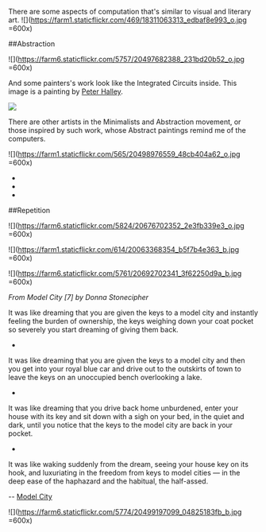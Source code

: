 There are some aspects of computation that's similar to visual and literary art. 
![](https://farm1.staticflickr.com/469/18311063313_edbaf8e993_o.jpg =600x)

##Abstraction 

![](https://farm6.staticflickr.com/5757/20497682388_231bd20b52_o.jpg =600x)

And some painters's work look like the Integrated Circuits inside. This image is a painting by [Peter Halley](http://www.peterhalley.com/).

![](https://farm4.staticflickr.com/3845/18745549829_6d22d7e788_z.jpg)

There are other artists in the Minimalists and Abstraction movement, or those inspired by such work, whose Abstract paintings remind me of the computers.
 
![](https://farm1.staticflickr.com/565/20498976559_48cb404a62_o.jpg =600x)



-

-

-




##Repetition




![](https://farm6.staticflickr.com/5824/20676702352_2e3fb339e3_o.jpg =600x)

![](https://farm1.staticflickr.com/614/20063368354_b5f7b4e363_b.jpg =600x)


![](https://farm6.staticflickr.com/5761/20692702341_3f62250d9a_b.jpg =600x)

*From Model City [7] by Donna Stonecipher* 

It was like dreaming that you are given the keys to a model city and instantly feeling the burden of ownership, the keys weighing down your coat pocket so severely you start dreaming of giving them back.

*

It was like dreaming that you are given the keys to a model city and then you get into your royal blue car and drive out to the outskirts of town to leave the keys on an unoccupied bench overlooking a lake.

*

It was like dreaming that you drive back home unburdened, enter your house with its key and sit down with a sigh on your bed, in the quiet and dark, until you notice that the keys to the model city are back in your pocket.

*

It was like waking suddenly from the dream, seeing your house key on its hook, and luxuriating in the freedom from keys to model cities — in the deep ease of the haphazard and the habitual, the half-assed.

-- [Model City](http://www.amazon.com/Model-City-Donna-Stonecipher/dp/1848613881) 

![](https://farm6.staticflickr.com/5774/20499197099_04825183fb_b.jpg =600x)